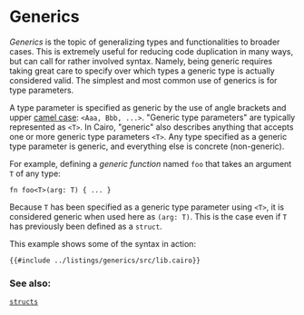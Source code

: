 # Generics

_Generics_ is the topic of generalizing types and functionalities to broader cases. This is
extremely useful for reducing code duplication in many ways, but can call for rather involved
syntax. Namely, being generic requires taking great care to specify over which types a generic type
is actually considered valid. The simplest and most common use of generics is for type parameters.

A type parameter is specified as generic by the use of angle brackets and upper [camel case][camelcase]: `<Aaa, Bbb, ...>`. "Generic type parameters" are typically represented as `<T>`. In Cairo, "generic" also describes anything that accepts one or more generic type parameters `<T>`. Any type specified as a generic type parameter is generic, and everything else is concrete (non-generic).

For example, defining a _generic function_ named `foo` that takes an argument `T` of any type:

```cairo,ignore
fn foo<T>(arg: T) { ... }
```

Because `T` has been specified as a generic type parameter using `<T>`, it is considered generic when used here as `(arg: T)`. This is the case even if `T` has previously been defined as a `struct`.

This example shows some of the syntax in action:

```cairo,editable
{{#include ../listings/generics/src/lib.cairo}}
```

### See also:

[`structs`][structs]

[structs]: custom_types/structs.md
[camelcase]: https://en.wikipedia.org/wiki/CamelCase
